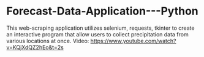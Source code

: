 # Forecast-Data-Application---Python
This web-scraping application utilizes selenium, requests, tkinter to create an interactive program that allow users to collect precipitation data from various locations at once.
Video: https://www.youtube.com/watch?v=KQjXdQZ2hEo&t=2s


